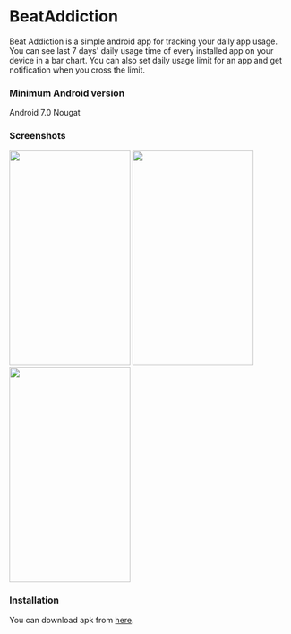 # BeatAddiction
Beat Addiction is a simple android app for tracking your daily app usage. You can see last 7 days' daily usage time of every installed app on your
device in a bar chart. You can also set daily usage limit for an app and get notification when you cross the limit.

### Minimum Android version
Android 7.0 Nougat

### Screenshots
<img src="https://user-images.githubusercontent.com/45909948/81497374-ebd21f00-92df-11ea-91f0-8073b6d64040.jpg" width=216 height=384> <img src="https://user-images.githubusercontent.com/45909948/105950854-4e9b5e80-6099-11eb-9420-77ffa98035d8.jpg" width=216 height=384> <img src="https://user-images.githubusercontent.com/45909948/81497386-fa203b00-92df-11ea-9195-88ba24e7ccfc.jpg" width=216 height=384>


### Installation
You can download apk from [here](https://github.com/tanjim17/BeatAddiction/releases/download/v1.4/beat_addiction_v1.4.apk).
